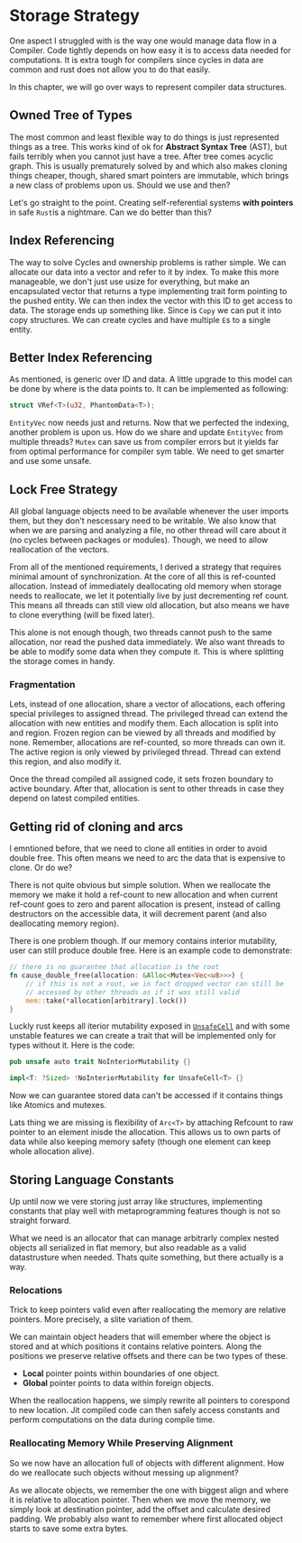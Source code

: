 # Storage Strategy

One aspect I struggled with is the way one would manage data flow in a Compiler.
Code tightly depends on how easy it is to access data needed for computations.
It is extra tough for compilers since cycles in data are common and rust does
not allow you to do that easily.

In this chapter, we will go over ways to represent compiler data structures.

## Owned Tree of Types

The most common and least flexible way to do things is just represented things as a
tree. This works kind of ok for **Abstract Syntax Tree** (AST), but fails
terribly when you cannot just have a tree. After tree comes acyclic graph.
This is usually prematurely solved by and which also makes cloning
things cheaper, though, shared smart pointers are immutable, which brings a new
class of problems upon us. Should we use and then?

Let's go straight to the point. Creating self-referential systems
**with pointers** in safe `Rust`is a nightmare. Can we do better than this?

## Index Referencing

The way to solve Cycles and ownership problems is rather simple. We can allocate
our data into a vector and refer to it by index. To make this more manageable,
we don't just use usize for everything, but make an encapsulated vector that
returns a type implementing trait form pointing to the pushed
entity. We can then index the vector with this ID to get access to data. The
storage ends up something like. Since is `Copy`
we can put it into copy structures. We can create cycles and have multiple
`E`s to a single entity.

## Better Index Referencing

As mentioned, is generic over ID and data. A little upgrade to this
model can be done by where is the data points to. It can
be implemented as following:

```rust
struct VRef<T>(u32, PhantomData<T>);
```

`EntityVec` now needs just and returns. Now that we perfected
the indexing, another problem is upon us. How do we share and update
`EntityVec` from multiple threads? `Mutex` can save us from compiler errors
but it yields far from optimal performance for compiler sym table. We need to
get smarter and use some unsafe.

## Lock Free Strategy

All global language objects need to be available whenever the user imports them,
but they don't nescessary need to be writable. We also know that when we are
parsing and analyzing a file, no other thread will care about it (no cycles
between packages or modules). Though, we need to allow reallocation of the 
vectors.

From all of the mentioned requirements, I derived a strategy that requires
minimal amount of synchronization. At the core of all this is ref-counted
allocation. Instead of immediately deallocating old memory when storage needs
to reallocate, we let it potentially live by just decrementing ref count. This
means all threads can still view old allocation, but also means we have to
clone everything (will be fixed later).

This alone is not enough though, two threads cannot push to the same
allocation, nor read the pushed data immediately. We also want threads
to be able to modify some data when they compute it. This is where splitting
the storage comes in handy.

### Fragmentation

Lets, instead of one allocation, share a vector of allocations, each offering
special privileges to assigned thread. The privileged thread can extend the
allocation with new entities and modify them. Each allocation is split
into and region. Frozen region can be viewed by all threads
and modified by none. Remember, allocations are ref-counted, so more threads
can own it. The active region is only viewed by privileged thread. Thread can
extend this region, and also modify it.

Once the thread compiled all assigned code, it sets frozen boundary to active
boundary. After that, allocation is sent to other threads in case they depend
on latest compiled entities.

## Getting rid of cloning and arcs

I emntioned before, that we need to clone all entities in order to avoid double
free. This often means we need to arc the data that is expensive to clone. Or
do we?

There is not quite obvious but simple solution. When we reallocate the memory
we make it hold a ref-count to new allocation and when current ref-count goes
to zero and parent allocation is present, instead of calling destructors on the
accessible data, it will decrement parent (and also deallocating memory
region).

There is one problem though. If our memory contains interior mutability, user
can still produce double free. Here is an example code to demonstrate:

```rust
// there is no guarantee that allocation is the root
fn cause_double_free(allocation: &Alloc<Mutex<Vec<u8>>>) {
    // if this is not a root, we in fact dropped vector can still be
    // accessed by other threads as if it was still valid
    mem::take(*allocation[arbitrary].lock())
}
```

Luckly rust keeps all iterior mutability exposed in
[`UnsafeCell`](https://doc.rust-lang.org/std/cell/struct.UnsafeCell.html)
and with some unstable features we can create a trait that will be implemented
only for types without it. Here is the code:

```rust
pub unsafe auto trait NoInteriorMutability {}

impl<T: ?Sized> !NoInteriorMutability for UnsafeCell<T> {}
```

Now we can guarantee stored data can't be accessed if it contains things
like Atomics and mutexes.

Lats thing we are missing is flexibility of `Arc<T>` by attaching Refcount
to raw pointer to an element inisde the allocation. This allows us to own
parts of data while also keeping memory safety (though one element can
keep whole allocation alive).

## Storing Language Constants

Up until now we vere storing just array like structures, implementing
constants that play well with metaprogramming features though is not so
straight forward.

What we need is an allocator that can manage arbitrarly complex nested
objects all serialized in flat memory, but also readable as a valid
datastrusture when needed. Thats quite something, but there actually is a way.

### Relocations

Trick to keep pointers valid even after reallocating the memory are relative
pointers. More precisely, a slite variation of them.

We can maintain object headers that will emember where the object is stored
and at which positions it contains relative pointers. Along the positions we
preserve relative offsets and there can be two types of these.

- **Local** pointer points within boundaries of one object.
- **Global** pointer points to data within foreign objects.

When the reallocation happens, we simply rewrite all pointers to corespond
to new location. Jit compiled code can then safely access constants and
perform computations on the data during compile time.

### Reallocating Memory While Preserving Alignment

So we now have an allocation full of objects with different alignment. How do
we reallocate such objects without messing up alignment?

As we allocate objects, we remember the one with biggest align and where it is
relative to allocation pointer. Then when we move the memory,
we simply look at destination pointer, add the offset and calculate desired
padding. We probably also want to remember where first allocated object starts
to save some extra bytes.
